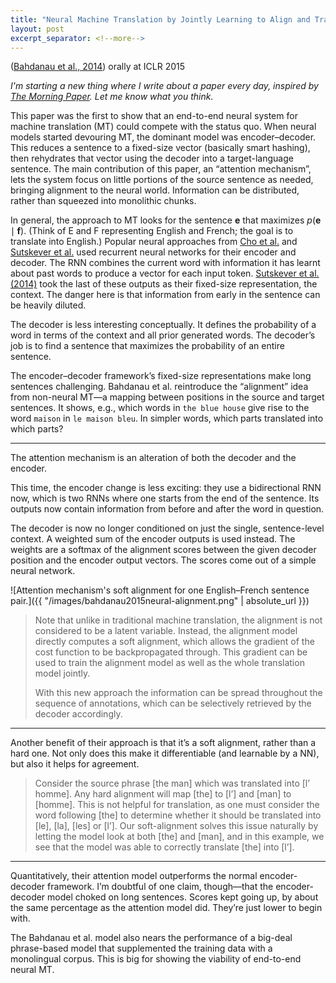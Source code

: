 ```yaml
---
title: "Neural Machine Translation by Jointly Learning to Align and Translate"
layout: post
excerpt_separator: <!--more-->
---
```


([Bahdanau et al., 2014](https://arxiv.org/pdf/1409.0473.pdf)) orally at ICLR 2015

*I'm starting a new thing where I write about a paper every day, inspired by [The Morning Paper](https://blog.acolyer.org). Let me know what you think.*

This paper was the first to show that an end-to-end neural system for machine translation (MT) could compete with the status quo. When neural models started devouring MT, the dominant model was encoder–decoder. This reduces a sentence to a fixed-size vector (basically smart hashing), then rehydrates that vector using the decoder into a target-language sentence. The main contribution of this paper, an “attention mechanism”, lets the system focus on little portions of the source sentence as needed, bringing alignment to the neural world. Information can be distributed, rather than squeezed into monolithic chunks.

<!--more-->

In general, the approach to MT looks for the sentence $\mathbf{e}$ that maximizes $p(\mathbf{e} \mid \mathbf{f})$. (Think of E and F representing English and French; the goal is to translate into English.) Popular neural approaches from [Cho et al.](https://www.aclweb.org/anthology/D14-1179) and [Sutskever et al.](https://papers.nips.cc/paper/5346-sequence-to-sequence-learning-with-neural-networks.pdf) used recurrent neural networks for their encoder and decoder. The RNN combines the current word with information it has learnt about past words to produce a vector for each input token. [Sutskever et al. (2014)](https://papers.nips.cc/paper/5346-sequence-to-sequence-learning-with-neural-networks.pdf)  took the last of these outputs as their fixed-size representation, the context. The danger here is that information from early in the sentence can be heavily diluted.

The decoder is less interesting conceptually. It defines the probability of a word in terms of the context and all prior generated words. The decoder’s job is to find a sentence that maximizes the probability of an entire sentence.

The encoder–decoder framework’s fixed-size representations make long sentences challenging. Bahdanau et al. reintroduce the “alignment” idea from non-neural MT—a mapping between positions in the source and target sentences. It shows, e.g., which words in `the blue house` give rise to the word `maison` in `le maison bleu`. In simpler words, which parts translated into which parts?

- - -

The attention mechanism is an alteration of both the decoder and the encoder. 

This time, the encoder change is less exciting: they use a bidirectional RNN now, which is two RNNs where one starts from the end of the sentence. Its outputs now contain information from before and after the word in question.

The decoder is now no longer conditioned on just the single, sentence-level context. A weighted sum of the encoder outputs is used instead. The weights are a softmax of the alignment scores between the given decoder position and the encoder output vectors. The scores come out of a simple neural network.

![Attention mechanism's soft alignment for one English–French sentence pair.]({{ "/images/bahdanau2015neural-alignment.png" | absolute_url }})


> Note that unlike in traditional machine translation, the alignment is not considered to be a latent variable. Instead, the alignment model directly computes a soft alignment, which allows the gradient of the cost function to be backpropagated through. This gradient can be used to train the alignment model as well as the whole translation model jointly.  
>   
> With this new approach the information can be spread throughout the sequence of annotations, which can be selectively retrieved by the decoder accordingly.  

- - - 

Another benefit of their approach is that it’s a soft alignment, rather than a hard one. Not only does this make it differentiable (and learnable by a NN), but also it helps for agreement. 
> Consider the source phrase [the man] which was translated into [l’ homme]. Any hard alignment will map [the] to [l’] and [man] to [homme]. This is not helpful for translation, as one must consider the word following [the] to determine whether it should be translated into [le], [la], [les] or [l’]. Our soft-alignment solves this issue naturally by letting the model look at both [the] and [man], and in this example, we see that the model was able to correctly translate [the] into [l’]. 
 
- - -

Quantitatively, their attention model outperforms the normal encoder-decoder framework. I’m doubtful of one claim, though—that the encoder-decoder model choked on long sentences. Scores kept going up, by about the same percentage as the attention model did. They’re just lower to begin with.

The Bahdanau et al. model also nears the performance of a big-deal phrase-based model that supplemented the training data with a monolingual corpus. This is big for showing the viability of end-to-end neural MT. 
